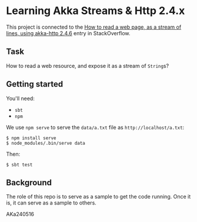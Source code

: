 # Learning Akka Streams & Http 2.4.x

This project is connected to the [How to read a web page, as a stream of lines, using akka-http 2.4.6](http://stackoverflow.com/questions/37416663/how-to-read-a-web-page-as-a-stream-of-lines-using-akka-http-2-4-6) entry in StackOverflow.

## Task

How to read a web resource, and expose it as a stream of `String`s?

## Getting started

You'll need:
- `sbt`
- `npm`

We use `npm serve` to serve the `data/a.txt` file as `http://localhost/a.txt`:

```
$ npm install serve
$ node_modules/.bin/serve data
```

Then:

```
$ sbt test
```


## Background

The role of this repo is to serve as a sample to get the code running. Once it is, it can serve as a sample to others.

AKa240516


